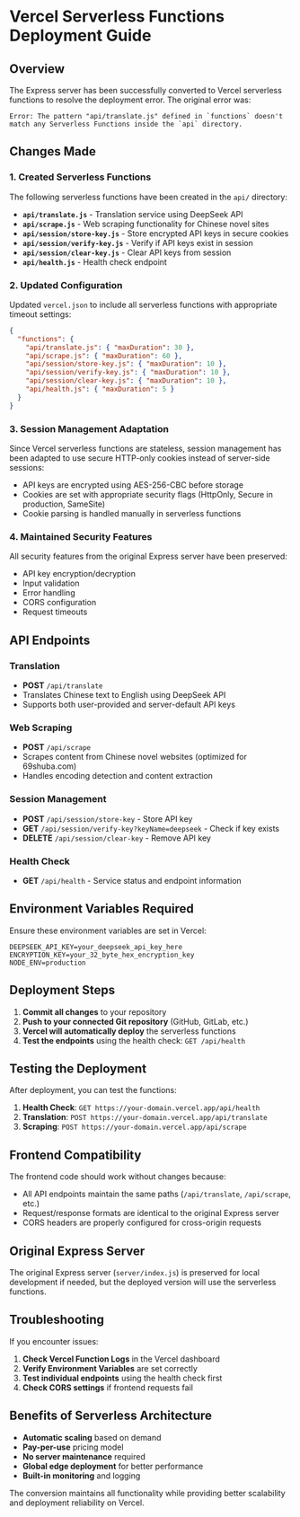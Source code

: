 # Vercel Serverless Functions Deployment Guide

## Overview

The Express server has been successfully converted to Vercel serverless functions to resolve the deployment error. The original error was:

```
Error: The pattern "api/translate.js" defined in `functions` doesn't match any Serverless Functions inside the `api` directory.
```

## Changes Made

### 1. Created Serverless Functions

The following serverless functions have been created in the `api/` directory:

- **`api/translate.js`** - Translation service using DeepSeek API
- **`api/scrape.js`** - Web scraping functionality for Chinese novel sites
- **`api/session/store-key.js`** - Store encrypted API keys in secure cookies
- **`api/session/verify-key.js`** - Verify if API keys exist in session
- **`api/session/clear-key.js`** - Clear API keys from session
- **`api/health.js`** - Health check endpoint

### 2. Updated Configuration

Updated `vercel.json` to include all serverless functions with appropriate timeout settings:

```json
{
  "functions": {
    "api/translate.js": { "maxDuration": 30 },
    "api/scrape.js": { "maxDuration": 60 },
    "api/session/store-key.js": { "maxDuration": 10 },
    "api/session/verify-key.js": { "maxDuration": 10 },
    "api/session/clear-key.js": { "maxDuration": 10 },
    "api/health.js": { "maxDuration": 5 }
  }
}
```

### 3. Session Management Adaptation

Since Vercel serverless functions are stateless, session management has been adapted to use secure HTTP-only cookies instead of server-side sessions:

- API keys are encrypted using AES-256-CBC before storage
- Cookies are set with appropriate security flags (HttpOnly, Secure in production, SameSite)
- Cookie parsing is handled manually in serverless functions

### 4. Maintained Security Features

All security features from the original Express server have been preserved:

- API key encryption/decryption
- Input validation
- Error handling
- CORS configuration
- Request timeouts

## API Endpoints

### Translation
- **POST** `/api/translate`
- Translates Chinese text to English using DeepSeek API
- Supports both user-provided and server-default API keys

### Web Scraping
- **POST** `/api/scrape`
- Scrapes content from Chinese novel websites (optimized for 69shuba.com)
- Handles encoding detection and content extraction

### Session Management
- **POST** `/api/session/store-key` - Store API key
- **GET** `/api/session/verify-key?keyName=deepseek` - Check if key exists
- **DELETE** `/api/session/clear-key` - Remove API key

### Health Check
- **GET** `/api/health` - Service status and endpoint information

## Environment Variables Required

Ensure these environment variables are set in Vercel:

```
DEEPSEEK_API_KEY=your_deepseek_api_key_here
ENCRYPTION_KEY=your_32_byte_hex_encryption_key
NODE_ENV=production
```

## Deployment Steps

1. **Commit all changes** to your repository
2. **Push to your connected Git repository** (GitHub, GitLab, etc.)
3. **Vercel will automatically deploy** the serverless functions
4. **Test the endpoints** using the health check: `GET /api/health`

## Testing the Deployment

After deployment, you can test the functions:

1. **Health Check**: `GET https://your-domain.vercel.app/api/health`
2. **Translation**: `POST https://your-domain.vercel.app/api/translate`
3. **Scraping**: `POST https://your-domain.vercel.app/api/scrape`

## Frontend Compatibility

The frontend code should work without changes because:

- All API endpoints maintain the same paths (`/api/translate`, `/api/scrape`, etc.)
- Request/response formats are identical to the original Express server
- CORS headers are properly configured for cross-origin requests

## Original Express Server

The original Express server (`server/index.js`) is preserved for local development if needed, but the deployed version will use the serverless functions.

## Troubleshooting

If you encounter issues:

1. **Check Vercel Function Logs** in the Vercel dashboard
2. **Verify Environment Variables** are set correctly
3. **Test individual endpoints** using the health check first
4. **Check CORS settings** if frontend requests fail

## Benefits of Serverless Architecture

- **Automatic scaling** based on demand
- **Pay-per-use** pricing model
- **No server maintenance** required
- **Global edge deployment** for better performance
- **Built-in monitoring** and logging

The conversion maintains all functionality while providing better scalability and deployment reliability on Vercel.